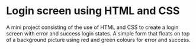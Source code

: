 # Login screen using HTML and CSS

A mini project consisting of the use of HTML and CSS to create a login screen with error and success login states. A simple form that floats on top of a background picture
using red and green colours for error and success.
